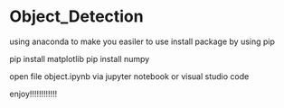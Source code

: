 # Object_Detection

using anaconda to make you easiler to use
install package by using pip

pip install matplotlib
pip install numpy

open file object.ipynb via jupyter notebook or visual studio code

enjoy!!!!!!!!!!!!
